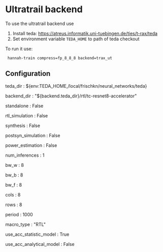 # Ultratrail backend

To use the ultratrail backend use

1. Install teda: https://atreus.informatik.uni-tuebingen.de/ties/t-rax/teda
2. Set environment variable `TEDA_HOME` to path of teda checkout

To run it use:

     hannah-train compress=fp_8_8_8 backend=trax_ut

## Configuration

teda_dir
: ${env:TEDA_HOME,/local/frischkn/neural_networks/teda}

backend_dir
: "${backend.teda_dir}/rtl/tc-resnet8-accelerator"

standalone
: False

rtl_simulation
: False

synthesis
: False

postsyn_simulation
: False

power_estimation
: False

num_inferences
: 1

bw_w
: 8

bw_b
: 8

bw_f
: 8

cols
: 8

rows
: 8

period
: 1000

macro_type
: "RTL"

use_acc_statistic_model
: True

use_acc_analytical_model
: False
